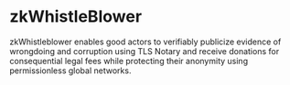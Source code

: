 # zkWhistleBlower

zkWhistleblower enables good actors to verifiably publicize evidence of wrongdoing and corruption using TLS Notary and receive donations for consequential legal fees while protecting their anonymity using permissionless global networks.

